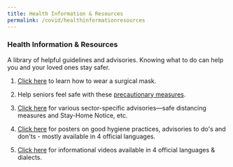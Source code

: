 ```yaml
---
title: Health Information & Resources
permalink: /covid/healthinformationresources
---
```


### **Health Information & Resources**

A library of helpful guidelines and advisories. Knowing what to do can help you and your loved ones stay safer.

1. <a href='https://www.youtube.com/watch?v=k8hh5yT2umM&feature=youtu.be' target="_blank">Click here</a> to learn how to wear a surgical mask. 

2. Help seniors feel safe with these <a href='https://www.moh.gov.sg/news-highlights/details/advisory-on-precautionary-measures-for-seniors' target="_blank">precautionary measures</a>.

3. <a href='https://www.gov.sg/article/covid-19-sector-specific-advisories' target="_blank">Click here</a> for various sector-specific advisories—safe distancing measures and Stay-Home Notice, etc.

4. <a href='https://www.gov.sg/article/covid-19-resources#posters' target="_blank">Click here</a> for posters on good hygiene practices, advisories to do's and don'ts - mostly available in 4 official languages.

5. <a href='https://www.gov.sg/article/covid-19-resources#videos' target="_blank">Click here</a> for informational videos available in 4 official languages & dialects.
